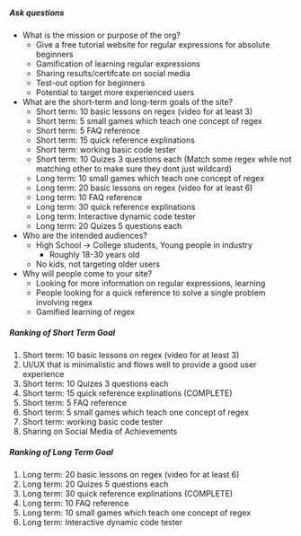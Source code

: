 ##### Ask questions
- What is the mission or purpose of the org?
  - Give a free tutorial website for regular expressions for absolute beginners
  - Gamification of learning regular expressions
  - Sharing results/certifcate on social media
  - Test-out option for beginners
  - Potential to target more experienced users
- What are the short-term and long-term goals of the site?
  - Short term: 10 basic lessons on regex (video for at least 3)
  - Short term: 5 small games which teach one concept of regex
  - Short term: 5 FAQ reference
  - Short term: 15 quick reference explinations
  - Short term: working basic code tester
  - Short term: 10 Quizes 3 questions each (Match some regex while not matching other to make sure they dont just wildcard)
  - Long term: 10 small games which teach one concept of regex
  - Long term: 20 basic lessons on regex (video for at least 6)
  - Long term: 10 FAQ reference
  - Long term: 30 quick reference explinations
  - Long term: Interactive dynamic code tester
  - Long term: 20 Quizes 5 questions each
- Who are the intended audiences?
  - High School -> College students, Young people in industry
    - Roughly 18-30 years old
  - No kids, not targeting older users
- Why will people come to your site?
  - Looking for more information on regular expressions, learning
  - People looking for a quick reference to solve a single problem involving regex
  - Gamified learning of regex

##### Ranking of Short Term Goal
1. Short term: 10 basic lessons on regex (video for at least 3)
2. UI/UX that is minimalistic and flows well to provide a good user experience
3. Short term: 10 Quizes 3 questions each
4. Short term: 15 quick reference explinations (COMPLETE)
5. Short term: 5 FAQ reference
6. Short term: 5 small games which teach one concept of regex
7. Short term: working basic code tester
8. Sharing on Social Media of Achievements


##### Ranking of Long Term Goal
1. Long term: 20 basic lessons on regex (video for at least 6)
2. Long term: 20 Quizes 5 questions each
3. Long term: 30 quick reference explinations (COMPLETE)
4. Long term: 10 FAQ reference
5. Long term: 10 small games which teach one concept of regex
6. Long term: Interactive dynamic code tester

